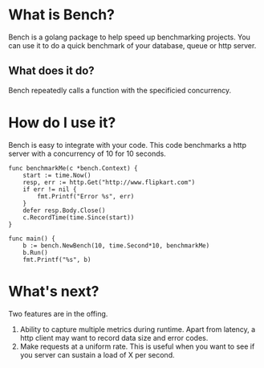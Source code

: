 # What is Bench?

Bench is a golang package to help speed up benchmarking projects. You can use it to do a quick benchmark of your database, queue or http server.

## What does it do?

Bench repeatedly calls a function with the specificied concurrency. 

# How do I use it? 

Bench is easy to integrate with your code. This code benchmarks a http server with a concurrency of 10 for 10 seconds.

```
func benchmarkMe(c *bench.Context) {
	start := time.Now()
	resp, err := http.Get("http://www.flipkart.com")
	if err != nil {
		fmt.Printf("Error %s", err)
	}
	defer resp.Body.Close()
	c.RecordTime(time.Since(start))
}

func main() {
	b := bench.NewBench(10, time.Second*10, benchmarkMe)
	b.Run()
	fmt.Printf("%s", b)
```

# What's next?

Two features are in the offing.

1. Ability to capture multiple metrics during runtime. Apart from latency, a http client may want to record data size and error codes. 
2. Make requests at a uniform rate. This is useful when you want to see if you server can sustain a load of X per second. 